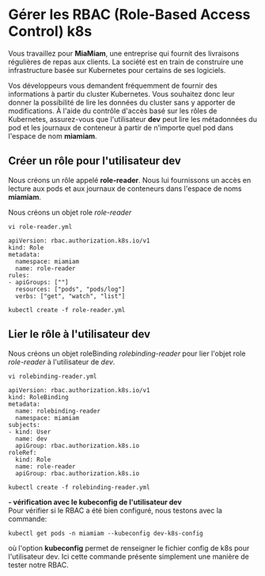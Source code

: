 # Gérer les RBAC (Role-Based Access Control) k8s
Vous travaillez pour **MiaMiam**, une entreprise qui fournit des livraisons régulières de repas aux clients. La société est en train de construire une infrastructure basée sur Kubernetes pour certains de ses logiciels.

Vos développeurs vous demandent fréquemment de fournir des informations à partir du cluster Kubernetes. Vous souhaitez donc leur donner la possibilité de lire les données du cluster sans y apporter de modifications. À l'aide du contrôle d'accès basé sur les rôles de Kubernetes, assurez-vous que l'utilisateur **dev** peut lire les métadonnées du pod et les journaux de conteneur à partir de n'importe quel pod dans l'espace de nom **miamiam**.

## Créer un rôle pour l'utilisateur dev
Nous créons un rôle appelé **role-reader**. Nous lui fournissons un accès en lecture aux pods et aux journaux de conteneurs dans l'espace de noms **miamiam**.

Nous créons un objet role *role-reader*
```
vi role-reader.yml
```

```
apiVersion: rbac.authorization.k8s.io/v1
kind: Role
metadata:
  namespace: miamiam  
  name: role-reader
rules:
- apiGroups: [""]  
  resources: ["pods", "pods/log"]  
  verbs: ["get", "watch", "list"]
```

```
kubectl create -f role-reader.yml
```

## Lier le rôle à l'utilisateur dev
Nous créons un objet roleBinding *rolebinding-reader* pour lier l'objet role *role-reader* à l'utilisateur de *dev*.<br>

```
vi rolebinding-reader.yml
```

```
apiVersion: rbac.authorization.k8s.io/v1
kind: RoleBinding
metadata:  
  name: rolebinding-reader  
  namespace: miamiam
subjects:
- kind: User  
  name: dev  
  apiGroup: rbac.authorization.k8s.io
roleRef:  		
  kind: Role  
  name: role-reader  
  apiGroup: rbac.authorization.k8s.io
```

```
kubectl create -f rolebinding-reader.yml
```

**- vérification avec le kubeconfig de l'utilisateur dev**<br>
Pour vérifier si le RBAC a été bien configuré, nous testons avec la commande:
```
kubectl get pods -n miamiam --kubeconfig dev-k8s-config
```

où l'option **kubeconfig** permet de renseigner le fichier config de k8s pour l'utilisateur dev. Ici cette commande présente simplement une manière de tester notre RBAC.